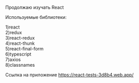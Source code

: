 Продолжаю изучать React

Используемые библиотеки: 

1)react <br/>
2)redux <br/>
3)react-redux <br/>
4)react-thunk <br/>
5)react-final-form <br/>
6)typescript <br/>
7)axios <br/>
8)classnames <br/>

Ссылка на приложение https://react-tests-3d8b4.web.app/
